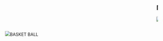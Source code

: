<html>
<body>
 <marquee>
    <h2>MY HOBBIES </h2>
	 <div>
	<p><img src="https://images.theconversation.com/files/237073/original/file-20180919-158237-17bvgte.jpg?ixlib=rb-1.1.0&q=45&auto=format&w=1200&h=1200.0&fit=crop">FOOTBALL</a></p>
	 </marquee>
	<p><img src="https://static.reuters.com/resources/r/?m=02&d=20181010&t=2&i=1313296596&r=LYNXNPEE991GK&w=800">BASKET BALL</a>
	</div></p>

</body>
</html>
